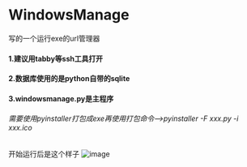 # WindowsManage
写的一个运行exe的url管理器
#### 1.建议用tabby等ssh工具打开
#### 2.数据库使用的是python自带的sqlite
#### 3.windowsmanage.py是主程序
###### 需要使用pyinstaller打包成exe再使用打包命令-->pyinstaller -F xxx.py -i xxx.ico
开始运行后是这个样子
![image](https://user-images.githubusercontent.com/26926931/183282628-18274524-849f-43d8-85bd-4afdbc21f2dc.png)

